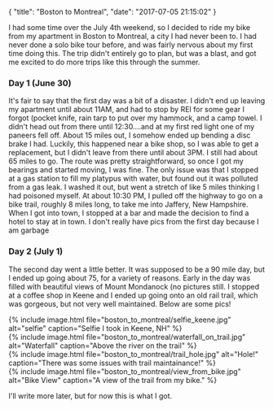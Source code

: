 {
"title": "Boston to Montreal",
"date": "2017-07-05 21:15:02"
}

I had some time over the July 4th weekend, so I decided to ride my bike from my apartment in Boston to Montreal, a city I had never been to. I had never done a solo bike tour before, and was fairly nervous about my first time doing this. The trip didn't entirely go to plan, but was a blast, and got me excited to do more trips like this through the summer.

### Day 1 (June 30)

It's fair to say that the first day was a bit of a disaster. I didn't end up leaving my apartment until about 11AM, and had to stop by REI for some gear I forgot (pocket knife, rain tarp to put over my hammock, and a camp towel. I didn't head out from there until 12:30....and at my first red light one of my paneers fell off. About 15 miles out, I somehow ended up bending a disc brake I had. Luckily, this happened near a bike shop, so I was able to get a replacement, but I didn't leave from there until about 3PM. I still had about 65 miles to go. The route was pretty straightforward, so once I got my bearings and started moving, I was fine. The only issue was that I stopped at a gas station to fill my platypus with water, but found out it was polluted from a gas leak. I washed it out, but went a stretch of like 5 miles thinking I had poisoned myself.
At about 10:30 PM, I pulled off the highway to go on a bike trail, roughly 8 miles long, to take me into Jaffery, New Hampshire. When I got into town, I stopped at a bar and made the decision to find a hotel to stay at in town. I don't really have pics from the first day because I am garbage

### Day 2 (July 1)

The second day went a little better. It was supposed to be a 90 mile day, but I ended up going about 75, for a variety of reasons. Early in the day was filled with beautiful views of Mount Mondanock (no pictures still.
I stopped at a coffee shop in Keene and I ended up going onto an old rail trail, which was gorgeous, but not very well maintained.
Below are some pics!

<div class="row">
	<div class="col-6 col-m-6">
		{% include image.html file="boston_to_montreal/selfie_keene.jpg" alt="selfie" caption="Selfie I took in Keene, NH" %}
	</div>
</div>
<div class="row">
	<div class="col-6 col-m-6">
		{% include image.html file="boston_to_montreal/waterfall_on_trail.jpg" alt="Waterfall" caption="Above the river on the trail" %}
	</div>
	<div class = "col-6 col-m-6">
		{% include image.html file="boston_to_montreal/trail_hole.jpg" alt="Hole!" caption="There was some issues with trail maintainance!" %}
	</div>
</div>
{% include image.html file="boston_to_montreal/view_from_bike.jpg"
		 alt="Bike View" caption="A view of the trail from my bike." %}

I'll write more later, but for now this is what I got.
